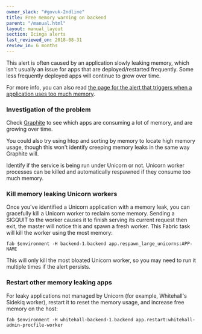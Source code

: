 ```yaml
---
owner_slack: "#govuk-2ndline"
title: Free memory warning on backend
parent: "/manual.html"
layout: manual_layout
section: Icinga alerts
last_reviewed_on: 2018-08-31
review_in: 6 months
---
```


This alert is often caused by an application slowly leaking memory, which
isn't usually an issue for apps that are deployed/restarted frequently.
Some less frequently deployed apps will continue to grow over time.

For more info, you can also read [the page for the alert that triggers
when a application uses too much memory][mem].

[mem]: /manual/alerts/high-memory-for-application.html

### Investigation of the problem

Check
[Graphite](https://graphite.publishing.service.gov.uk/render/?width=1133&height=630&_salt=1413553577.366&from=-24days&hideLegend=false&target=highestAverage%28backend-1_backend.processes-*.ps_rss%2C5%29)
to see which apps are consuming a lot of memory, and are growing over
time.

You could also try using htop and sorting by memory to locate high
memory usage, though this won't identify creeping memory leaks in the
same way Graphite will.

Identify if the service is being run under Unicorn or not. Unicorn
worker processes can be killed and automatically respawned if they
consume too much memory.

### Kill memory leaking Unicorn workers

Once you've identified a Unicorn application with a memory leak, you can
gracefully kill a Unicorn worker to reclaim some memory. Sending a
SIGQUIT to the worker causes it to finish serving its current request
then exit, the master will notice this and spawn a fresh worker. This
Fabric task will kill the worker using the most memory:

    fab $environment -H backend-1.backend app.respawn_large_unicorns:APP-NAME

This will only kill the most bloated Unicorn worker, so you may need to
run it multiple times if the alert persists.

### Restart other memory leaking apps

For leaky applications not managed by Unicorn (for example, Whitehall's
Sidekiq worker), restart it to reset the memory usage, and increase free
memory on the host:

    fab $environment -H whitehall-backend-1.backend app.restart:whitehall-admin-procfile-worker
